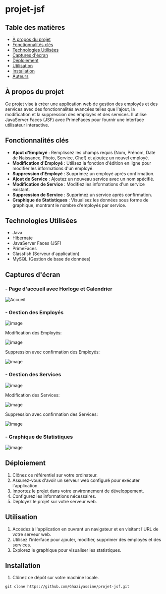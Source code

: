 # projet-jsf



## Table des matières

- [À propos du projet](#à-propos-du-projet)
- [Fonctionnalités clés](#fonctionnalités-clés)
- [Technologies Utilisées](#technologies-utilisées)
- [Captures d'écran](#captures-décran)
- [Déploiement](#déploiement)
- [Utilisation](#utilisation)
- [Installation](#installation)
- [Auteurs](#auteurs)

## À propos du projet

Ce projet vise à créer une application web de gestion des employés et des services avec des fonctionnalités avancées telles que l'ajout, la modification et la suppression des employés et des services. Il utilise JavaServer Faces (JSF) avec PrimeFaces pour fournir une interface utilisateur interactive.

## Fonctionnalités clés

- **Ajout d'Employé** : Remplissez les champs requis (Nom, Prénom, Date de Naissance, Photo, Service, Chef) et ajoutez un nouvel employé.
- **Modification d'Employé** : Utilisez la fonction d'édition en ligne pour modifier les informations d'un employé.
- **Suppression d'Employé** : Supprimez un employé après confirmation.
- **Ajout de Service** : Ajoutez un nouveau service avec un nom spécifié.
- **Modification de Service** : Modifiez les informations d'un service existant.
- **Suppression de Service** : Supprimez un service après confirmation.
- **Graphique de Statistiques** : Visualisez les données sous forme de graphique, montrant le nombre d'employés par service.

## Technologies Utilisées

- Java
- Hibernate
- JavaServer Faces (JSF)
- PrimeFaces
- Glassfish (Serveur d'application)
- MySQL (Gestion de base de données)

## Captures d'écran

### - Page d'accueil avec Horloge et Calendrier
![Accueil](lien_vers_image_accueil)

### - Gestion des Employés

![image](https://github.com/Ghaziyassine/projet-jsf/assets/114885285/84ff0b48-53a6-4851-892e-264c8d10af36)

Modification des Employés:

![image](https://github.com/Ghaziyassine/projet-jsf/assets/114885285/07e0d7c6-5def-4544-9f1d-0d5a1f7d932b)

Suppression avec confirmation des Employés:

 ![image](https://github.com/Ghaziyassine/projet-jsf/assets/114885285/0ab8c9cf-5218-4ce8-983c-53ee2186aa6c)
 

### - Gestion des Services

![image](https://github.com/Ghaziyassine/projet-jsf/assets/114885285/c1ed30d3-5028-4910-8aff-74dbb5bdd6da)

Modification des Services:

![image](https://github.com/Ghaziyassine/projet-jsf/assets/114885285/14911276-9f11-4468-be7a-84fd6640da9d)

Suppression avec confirmation des Services:

![image](https://github.com/Ghaziyassine/projet-jsf/assets/114885285/520fe2fe-f2a0-49e9-a28c-ca29d9058cec)


### - Graphique de Statistiques
![image](https://github.com/Ghaziyassine/projet-jsf/assets/114885285/2faf12da-6674-4a77-95d5-327d039a2e9e)


## Déploiement

1. Clônez ce référentiel sur votre ordinateur.
2. Assurez-vous d'avoir un serveur web configuré pour exécuter l'application.
3. Importez le projet dans votre environnement de développement.
4. Configurez les informations nécessaires.
5. Déployez le projet sur votre serveur web.

## Utilisation

1. Accédez à l'application en ouvrant un navigateur et en visitant l'URL de votre serveur web.
2. Utilisez l'interface pour ajouter, modifier, supprimer des employés et des services.
3. Explorez le graphique pour visualiser les statistiques.

## Installation

1. Clônez ce dépôt sur votre machine locale.

```shell
git clone https://github.com/Ghaziyassine/projet-jsf.git
```
